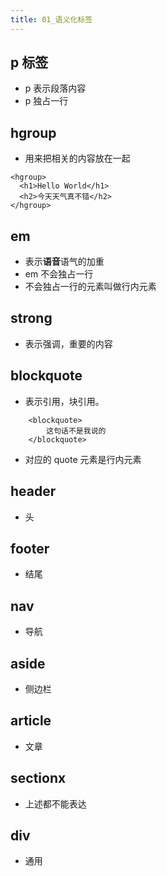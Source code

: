 ```yaml
---
title: 01_语义化标签
---
```

## p 标签

- p 表示段落内容
- p 独占一行

## hgroup

- 用来把相关的内容放在一起

```
<hgroup>
  <h1>Hello World</h1>
  <h2>今天天气真不错</h2>
</hgroup>
```

## em

- 表示**语音**语气的加重
- em 不会独占一行
- 不会独占一行的元素叫做行内元素

## strong

- 表示强调，重要的内容

## blockquote

- 表示引用，块引用。

```
    <blockquote>
        这句话不是我说的
    </blockquote>
```

- 对应的 quote 元素是行内元素

## header

- 头

## footer

- 结尾

## nav

- 导航

## aside

- 侧边栏

## article

- 文章

## sectionx

- 上述都不能表达

## div

- 通用
